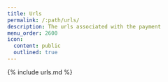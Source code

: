 ```yaml
---
title: Urls
permalink: /:path/urls/
description: The urls associated with the payment
menu_order: 2600
icon:
  content: public
  outlined: true
---
```


{% include urls.md %}
